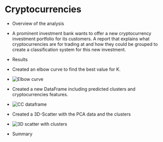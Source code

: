 # Cryptocurrencies

-	Overview of the analysis
-	A prominent investment bank wants to offer a new cryptocurrency investment portfolio for its customers.
A report that explains what cryptocurrencies are for trading at and how they could be grouped to create a classification system for this new investment.
- 	Results
- 	Created an elbow curve to find the best value for K.
- 	![Elbow curve](https://user-images.githubusercontent.com/113808332/225789619-7b825270-e341-4a0b-8e9c-1a7b6fecf569.png)

- 	Created a new DataFrame including predicted clusters and cryptocurrencies features.
-   ![CC dataframe](https://user-images.githubusercontent.com/113808332/225791791-1d82c1d8-3467-4b6e-8f2d-5884739e3c36.png)

- 	Created a 3D-Scatter with the PCA data and the clusters
- 	![3D scatter with clusters](https://user-images.githubusercontent.com/113808332/225792001-3a70c11d-c433-487a-8cb4-208181b153da.png)

- 	Summary
